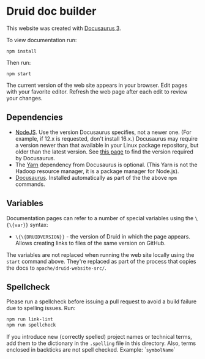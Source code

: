 <!--
  ~ Licensed to the Apache Software Foundation (ASF) under one
  ~ or more contributor license agreements.  See the NOTICE file
  ~ distributed with this work for additional information
  ~ regarding copyright ownership.  The ASF licenses this file
  ~ to you under the Apache License, Version 2.0 (the
  ~ "License"); you may not use this file except in compliance
  ~ with the License.  You may obtain a copy of the License at
  ~
  ~   http://www.apache.org/licenses/LICENSE-2.0
  ~
  ~ Unless required by applicable law or agreed to in writing,
  ~ software distributed under the License is distributed on an
  ~ "AS IS" BASIS, WITHOUT WARRANTIES OR CONDITIONS OF ANY
  ~ KIND, either express or implied.  See the License for the
  ~ specific language governing permissions and limitations
  ~ under the License.
  -->

# Druid doc builder

This website was created with [Docusaurus 3](https://docusaurus.io/).

To view documentation run:

`npm install`

Then run:

`npm start`

The current version of the web site appears in your browser. Edit pages with
your favorite editor. Refresh the web page after each edit to review your changes.

## Dependencies

* [NodeJS](https://nodejs.org/en/download/). Use the version Docusaurus specifies, not a
newer one. (For example, if 12.x is requested, don't install 16.x.)
Docusaurus may require a version
newer than that available in your Linux package repository, but older than the
latest version. See
[this page](https://github.com/nodesource/distributions/blob/master/README.md) to
find the version required by Docusaurus.
* The [Yarn](https://classic.yarnpkg.com/en/) dependency from Docusaurus is optional.
(This Yarn is not the Hadoop resource manager, it is a package manager for Node.js).
* [Docusaurus](https://docusaurus.io/docs/installation). Installed automatically
as part of the the above `npm` commands.

## Variables

Documentation pages can refer to a number of special variables using the
`\{\{var}}` syntax:

* `\{\{DRUIDVERSION}}` - the version of Druid in which the page appears. Allows
creating links to files of the same version on GitHub.

The variables are not replaced when running the web site locally using the
`start` command above. They're replaced as part of the process that copies the docs to `apache/druid-website-src/`.

## Spellcheck

Please run a spellcheck before issuing a pull request to avoid a build failure
due to spelling issues. Run:

```bash
npm run link-lint
npm run spellcheck
```

If you introduce new (correctly spelled) project names or technical terms, add
them to the dictionary in the `.spelling` file in this directory. Also, terms
enclosed in backticks are not spell checked. Example: \``symbolName`\`
